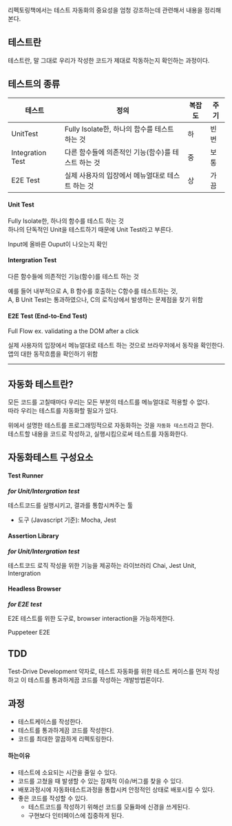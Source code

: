리펙토링책에서는 테스트 자동화의 중요성을 엄청 강조하는데 관련해서 내용을 정리해본다.

## 테스트란

테스트란, 말 그대로 우리가 작성한 코드가 제대로 작동하는지 확인하는 과정이다.

## 테스트의 종류

| 테스트           | 정의                                               | 복잡도 | 주기 |
| ---------------- | -------------------------------------------------- | ------ | ---- |
| UnitTest         | Fully Isolate한, 하나의 함수를 테스트 하는 것      | 하     | 빈번 |
| Integration Test | 다른 함수들에 의존적인 기능(함수)를 테스트 하는 것 | 중     | 보통 |
| E2E Test         | 실제 사용자의 입장에서 메뉴얼대로 테스트 하는 것   | 상     | 가끔 |

#### Unit Test

Fully Isolate한, 하나의 함수를 테스트 하는 것\
하나의 단독적인 Unit을 테스트하기 때문에 Unit Test라고 부른다.

Input에 올바른 Ouput이 나오는지 확인

#### Intergration Test

다른 함수들에 의존적인 기능(함수)를 테스트 하는 것

예를 들어 내부적으로 A, B 함수를 호출하는 C함수를 테스트하는 것,\
A, B Unit Test는 통과하였으나, C의 로직상에서 발생하는 문제점을 찾기 위함

#### E2E Test (End-to-End Test)

Full Flow
ex. validating a the DOM after a click

실제 사용자의 입장에서 메뉴얼대로 테스트 하는 것으로 브라우저에서 동작을 확인한다.\
앱의 대한 동작흐름을 확인하기 위함

---

## 자동화 테스트란?

모든 코드를 고칠때마다 우리는 모든 부분의 테스트를 메뉴얼대로 적용할 수 없다.\
따라 우리는 테스트를 자동화할 필요가 있다.

위에서 설명한 테스트를 프로그래밍적으로 자동화하는 것을 `자동화 테스트`라고 한다.\
테스트할 내용을 코드로 작성하고, 실행시킴으로써 테스트를 자동화한다.

## 자동화테스트 구성요소

#### Test Runner

**_for Unit/Intergration test_**

테스트코드를 실행시키고, 결과를 통합시켜주는 툴

- 도구 (Javascript 기준): Mocha, Jest

#### Assertion Library

**_for Unit/Intergration test_**

테스트코드 로직 작성을 위한 기능을 제공하는 라이브러리
Chai, Jest
Unit, Intergration

#### Headless Browser

**_for E2E test_**

E2E 테스트를 위한 도구로, browser interaction을 가능하게한다.

Puppeteer
E2E

## TDD

Test-Drive Development 약자로,
테스트 자동화를 위한 테스트 케이스를 먼저 작성하고 이 테스트를 통과하게끔 코드를 작성하는 개발방법론이다.

## 과정

- 테스트케이스를 작성한다.
- 테스트를 통과하게끔 코드를 작성한다.
- 코드를 최대한 깔끔하게 리펙토링한다.

#### 하는이유

- 테스트에 소요되는 시간을 줄일 수 있다.
- 코드를 고쳤을 때 발생할 수 있는 잠재적 이슈/버그를 찾을 수 있다.
- 배포과정시에 자동화테스트과정을 통합시켜 안정적인 상태로 배포시킬 수 있다.
- 좋은 코드를 작성할 수 있다.
  - 테스트코드를 작성하기 위해선 코드를 모듈화에 신경을 쓰게된다.
  - 구현보다 인터페이스에 집중하게 된다.
